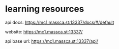 # learning resources
api docs: 
https://mc1.massca.st:13337/docs/#/default
     
website: 
https://mc1.massca.st:13337/
  
api base url:
https://mc1.massca.st:13337/api/
 
  
